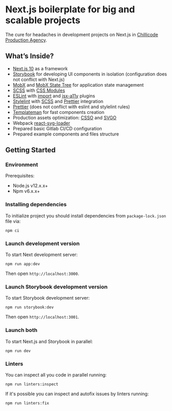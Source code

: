 # Next.js boilerplate for big and scalable projects

The cure for headaches in development projects on Next.js in [Chillicode Production Agency](https://chillicode.ru).

## <a name="inside">What’s Inside?</a>

- [Next.js 10](https://nextjs.org/) as a framework
- [Storybook](https://storybook.js.org/) for developing UI components in isolation (configuration does not conflict with Next.js)
- [MobX](https://mobx.js.org/) and [MobX State Tree](https://mobx-state-tree.js.org/) for application state management
- [SCSS](https://sass-lang.com/documentation) with [CSS Modules](https://github.com/css-modules/css-modules)
- [ESLint](https://eslint.org/) with [import](https://www.npmjs.com/package/eslint-plugin-import) and [jsx-a11y](https://www.npmjs.com/package/eslint-plugin-import) plugins
- [Stylelint](https://stylelint.io/user-guide) with [SCSS](https://www.npmjs.com/package/stylelint-scss) and [Prettier](https://www.npmjs.com/package/stylelint-prettier) integration
- [Prettier](https://prettier.io/) (does not conflict with eslint and stylelint rules)
- [Templateman](https://github.com/adlite/templateman) for fast components creation
- Production assets optimization: [CSSO](https://github.com/css/csso) and [SVGO](https://github.com/Klathmon/imagemin-webpack-plugin#optionssvgo)
- Webpack [react-svg-loader](https://github.com/boopathi/react-svg-loader)
- Prepared basic Gitlab CI/CD configuration
- Prepared example components and files structure

## <a name="get-started">Getting Started</a>

### Environment

Prerequisites:

- Node.js v12.x.x+
- Npm v6.x.x+

### Installing dependencies

To initialize project you should install dependencies from `package-lock.json` file via:

```
npm ci
```

### Launch development version

To start Next development server:

```
npm run app:dev
```

Then open `http://localhost:3000`.

### Launch Storybook development version

To start Storybook development server:

```
npm run storybook:dev
```

Then open `http://localhost:3001`.

### Launch both

To start Next.js and Storybook in parallel:

```
npm run dev
```

### Linters

You can inspect all you code in parallel running:

```
npm run linters:inspect
```

If it's possible you can inspect and autofix issues by linters running:

```
npm run linters:fix
```
